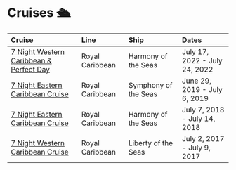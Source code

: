 # Cruises 🛳

| Cruise                                                                          | Line            | Ship                 | Dates                         |
| :------------------------------------------------------------------------------ | :-------------- | :------------------- | :---------------------------- |
| [7 Night Western Caribbean & Perfect Day](itineraries/07-17-2022_07-24-2022.md) | Royal Caribbean | Harmony of the Seas  | July 17, 2022 - July 24, 2022 |
| [7 Night Eastern Caribbean Cruise](itineraries/06-29-2019_07-06-2019.md)        | Royal Caribbean | Symphony of the Seas | June 29, 2019 - July 6, 2019  |
| [7 Night Eastern Caribbean Cruise](itineraries/07-07-2018_07-14-2018.md)        | Royal Caribbean | Harmony of the Seas  | July 7, 2018 - July 14, 2018  |
| [7 Night Western Caribbean Cruise](itineraries/07-02-2017_07-09-2017.md)        | Royal Caribbean | Liberty of the Seas  | July 2, 2017 - July 9, 2017   |
